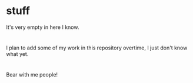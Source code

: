 # stuff
It's very empty in here I know.
#
I plan to add some of my work in this repository overtime, I just don't know what yet.
#
Bear with me people!
